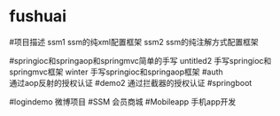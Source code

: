# fushuai
#项目描述
ssm1 ssm的纯xml配置框架
ssm2 ssm的纯注解方式配置框架

#springioc和springaop和springmvc简单的手写
untitled2  手写springioc和springmvc框架
winter 手写springioc和springaop框架
#auth   
 通过aop反射的授权认证
#demo2
 通过拦截器的授权认证
#springboot

#logindemo 微博项目
#SSM 会员商城
#Mobileapp  手机app开发